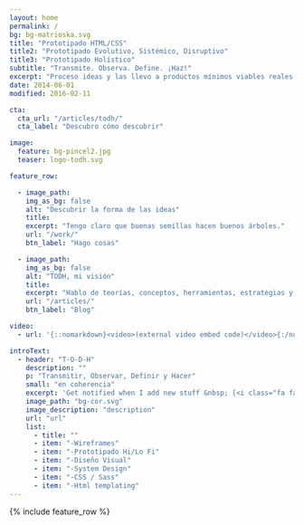 ```yaml
---
layout: home
permalink: /
bg: bg-matrioska.svg
title: "Prototipado HTML/CSS"
title2: "Prototipado Evolutivo, Sistémico, Disruptivo"
title3: "Prototipado Holístico"
subtitle: "Transmite. Observa. Define. ¡Haz!"
excerpt: "Proceso ideas y las llevo a productos mínimos viables reales que evolucionan."
date: 2014-06-01
modified: 2016-02-11

cta:
  cta_url: "/articles/todh/"
  cta_label: "Descubro cómo descubrir"

image:
  feature: bg-pincel2.jpg
  teaser: logo-todh.svg

feature_row:

  - image_path:
    img_as_bg: false
    alt: "Descubrir la forma de las ideas"
    title:
    excerpt: "Tengo claro que buenas semillas hacen buenos árboles."
    url: "/work/"
    btn_label: "Hago cosas"

  - image_path:
    img_as_bg: false
    alt: "TODH, mi visión"
    title:
    excerpt: "Hablo de teorías, conceptos, herramientas, estrategias y maneras de pensar la realidad"
    url: "/articles/"
    btn_label: "Blog"

video:
  - url: '{::nomarkdown}<video>(external video embed code)</video>{:/nomarkdown}'

introText:
  - header: "T-O-D-H"
    description: ""
    p: "Transmitir, Observar, Definir y Hacer"
    small: "en coherencia"
    excerpt: 'Get notified when I add new stuff &nbsp; [<i class="fa fa-twitter"></i> @t0tinspire](https://twitter.com/t0tinspire){: .btn .btn--twitter}'
    image_path: "bg-cor.svg"
    image_description: "description"
    url: "url"
    list:
      - title: ""
      - item: "-Wireframes"
      - item: "-Prototipado Hi/Lo Fi"
      - item: "-Diseño Visual"
      - item: "-System Design"
      - item: "-CSS / Sass"
      - item: "-Html templating"
---
```


{% include feature_row %}
